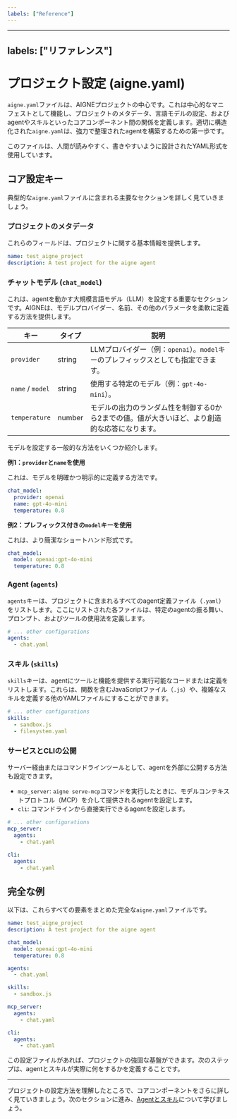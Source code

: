 ```yaml
---
labels: ["Reference"]
---
```


---
labels: ["リファレンス"]
---

# プロジェクト設定 (aigne.yaml)

`aigne.yaml`ファイルは、AIGNEプロジェクトの中心です。これは中心的なマニフェストとして機能し、プロジェクトのメタデータ、言語モデルの設定、およびagentやスキルといったコアコンポーネント間の関係を定義します。適切に構造化された`aigne.yaml`は、強力で整理されたagentを構築するための第一歩です。

このファイルは、人間が読みやすく、書きやすいように設計されたYAML形式を使用しています。

## コア設定キー

典型的な`aigne.yaml`ファイルに含まれる主要なセクションを詳しく見ていきましょう。

### プロジェクトのメタデータ

これらのフィールドは、プロジェクトに関する基本情報を提供します。

<x-field data-name="name" data-type="string" data-required="true" data-desc="プロジェクトの一意の識別子。"></x-field>
<x-field data-name="description" data-type="string" data-required="false" data-desc="プロジェクトの機能の簡単な要約。"></x-field>

```yaml aigne.yaml icon=mdi:file-document
name: test_aigne_project
description: A test project for the aigne agent
```

### チャットモデル (`chat_model`)

これは、agentを動かす大規模言語モデル（LLM）を設定する重要なセクションです。AIGNEは、モデルプロバイダー、名前、その他のパラメータを柔軟に定義する方法を提供します。

| キー | タイプ | 説明 |
|---|---|---|
| `provider` | string | LLMプロバイダー（例：`openai`）。`model`キーのプレフィックスとしても指定できます。 |
| `name` / `model` | string | 使用する特定のモデル（例：`gpt-4o-mini`）。 |
| `temperature` | number | モデルの出力のランダム性を制御する0から2までの値。値が大きいほど、より創造的な応答になります。 |

モデルを設定する一般的な方法をいくつか紹介します。

**例1：`provider`と`name`を使用**

これは、モデルを明確かつ明示的に定義する方法です。

```yaml aigne.yaml icon=mdi:file-document
chat_model:
  provider: openai
  name: gpt-4o-mini
  temperature: 0.8
```

**例2：プレフィックス付きの`model`キーを使用**

これは、より簡潔なショートハンド形式です。

```yaml aigne.yaml icon=mdi:file-document
chat_model:
  model: openai:gpt-4o-mini
  temperature: 0.8
```

### Agent (`agents`)

`agents`キーは、プロジェクトに含まれるすべてのagent定義ファイル（`.yaml`）をリストします。ここにリストされた各ファイルは、特定のagentの振る舞い、プロンプト、およびツールの使用法を定義します。

```yaml aigne.yaml icon=mdi:file-document
# ... other configurations
agents:
  - chat.yaml
```

### スキル (`skills`)

`skills`キーは、agentにツールと機能を提供する実行可能なコードまたは定義をリストします。これらは、関数を含むJavaScriptファイル（`.js`）や、複雑なスキルを定義する他のYAMLファイルにすることができます。

```yaml aigne.yaml icon=mdi:file-document
# ... other configurations
skills:
  - sandbox.js
  - filesystem.yaml
```

### サービスとCLIの公開

サーバー経由またはコマンドラインツールとして、agentを外部に公開する方法も設定できます。

- `mcp_server`: `aigne serve-mcp`コマンドを実行したときに、モデルコンテキストプロトコル（MCP）を介して提供されるagentを設定します。
- `cli`: コマンドラインから直接実行できるagentを設定します。

```yaml aigne.yaml icon=mdi:file-document
# ... other configurations
mcp_server:
  agents:
    - chat.yaml

cli:
  agents:
    - chat.yaml
```

## 完全な例

以下は、これらすべての要素をまとめた完全な`aigne.yaml`ファイルです。

```yaml aigne.yaml icon=mdi:file-document
name: test_aigne_project
description: A test project for the aigne agent

chat_model:
  model: openai:gpt-4o-mini
  temperature: 0.8

agents:
  - chat.yaml

skills:
  - sandbox.js

mcp_server:
  agents:
    - chat.yaml

cli:
  agents:
    - chat.yaml
```

この設定ファイルがあれば、プロジェクトの強固な基盤ができます。次のステップは、agentとスキルが実際に何をするかを定義することです。

---

プロジェクトの設定方法を理解したところで、コアコンポーネントをさらに詳しく見ていきましょう。次のセクションに進み、[Agentとスキル](./core-concepts-agents-and-skills.md)について学びましょう。